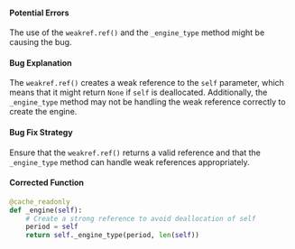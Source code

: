 #### Potential Errors
The use of the `weakref.ref()` and the `_engine_type` method might be causing the bug.

#### Bug Explanation
The `weakref.ref()` creates a weak reference to the `self` parameter, which means that it might return `None` if `self` is deallocated. Additionally, the `_engine_type` method may not be handling the weak reference correctly to create the engine.

#### Bug Fix Strategy
Ensure that the `weakref.ref()` returns a valid reference and that the `_engine_type` method can handle weak references appropriately.

#### Corrected Function
```python
@cache_readonly
def _engine(self):
    # Create a strong reference to avoid deallocation of self
    period = self
    return self._engine_type(period, len(self))
```